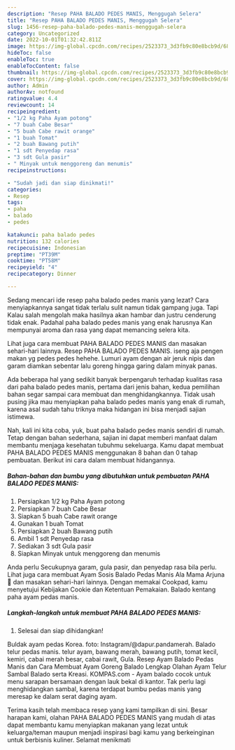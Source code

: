 ```yaml
---
description: "Resep PAHA BALADO PEDES MANIS, Menggugah Selera"
title: "Resep PAHA BALADO PEDES MANIS, Menggugah Selera"
slug: 1456-resep-paha-balado-pedes-manis-menggugah-selera
category: Uncategorized
date: 2022-10-01T01:32:42.811Z
image: https://img-global.cpcdn.com/recipes/2523373_3d3fb9c80e8bcb9d/680x482cq70/paha-balado-pedes-manis-foto-resep-utama.jpg
hideToc: false
enableToc: true
enableTocContent: false
thumbnail: https://img-global.cpcdn.com/recipes/2523373_3d3fb9c80e8bcb9d/680x482cq70/paha-balado-pedes-manis-foto-resep-utama.jpg
cover: https://img-global.cpcdn.com/recipes/2523373_3d3fb9c80e8bcb9d/680x482cq70/paha-balado-pedes-manis-foto-resep-utama.jpg
author: Admin
authorAv: notfound
ratingvalue: 4.4
reviewcount: 14
recipeingredient:
- "1/2 kg Paha Ayam potong"
- "7 buah Cabe Besar"
- "5 buah Cabe rawit orange"
- "1 buah Tomat"
- "2 buah Bawang putih"
- "1 sdt Penyedap rasa"
- "3 sdt Gula pasir"
- " Minyak untuk menggoreng dan menumis"
recipeinstructions:

- "Sudah jadi dan siap dinikmati!"
categories:
- Resep
tags:
- paha
- balado
- pedes

katakunci: paha balado pedes 
nutrition: 132 calories
recipecuisine: Indonesian
preptime: "PT39M"
cooktime: "PT58M"
recipeyield: "4"
recipecategory: Dinner

---
```



Sedang mencari ide resep paha balado pedes manis yang lezat? Cara menyiapkannya sangat tidak terlalu sulit namun tidak gampang juga. Tapi Kalau salah mengolah maka hasilnya akan hambar dan justru cenderung tidak enak. Padahal paha balado pedes manis yang enak harusnya Kan mempunyai aroma dan rasa yang dapat memancing selera kita.


Lihat juga cara membuat PAHA BALADO PEDES MANIS dan masakan sehari-hari lainnya. Resep PAHA BALADO PEDES MANIS. iseng aja pengen makan yg pedes pedes hehehe. Lumuri ayam dengan air jeruk nipis dan garam diamkan sebentar lalu goreng hingga garing dalam minyak panas.

Ada beberapa hal yang sedikit banyak berpengaruh terhadap kualitas rasa dari paha balado pedes manis, pertama dari jenis bahan, kedua pemilihan bahan segar sampai cara membuat dan menghidangkannya. Tidak usah pusing jika mau menyiapkan paha balado pedes manis yang enak di rumah, karena asal sudah tahu triknya maka hidangan ini bisa menjadi sajian istimewa.


Nah, kali ini kita coba, yuk, buat paha balado pedes manis sendiri di rumah. Tetap dengan bahan sederhana, sajian ini dapat memberi manfaat dalam membantu menjaga kesehatan tubuhmu sekeluarga. Kamu dapat membuat PAHA BALADO PEDES MANIS menggunakan 8 bahan dan 0 tahap pembuatan. Berikut ini cara dalam membuat hidangannya.

<!--inarticleads1-->

##### Bahan-bahan dan bumbu yang dibutuhkan untuk pembuatan PAHA BALADO PEDES MANIS:

1. Persiapkan 1/2 kg Paha Ayam potong
1. Persiapkan 7 buah Cabe Besar
1. Siapkan 5 buah Cabe rawit orange
1. Gunakan 1 buah Tomat
1. Persiapkan 2 buah Bawang putih
1. Ambil 1 sdt Penyedap rasa
1. Sediakan 3 sdt Gula pasir
1. Siapkan  Minyak untuk menggoreng dan menumis


Anda perlu Secukupnya garam, gula pasir, dan penyedap rasa bila perlu. Lihat juga cara membuat Ayam Sosis Balado Pedas Manis Ala Mama Arjuna 🍅 dan masakan sehari-hari lainnya. Dengan memakai Cookpad, kamu menyetujui Kebijakan Cookie dan Ketentuan Pemakaian. Balado kentang paha ayam pedas manis. 

<!--inarticleads2-->

##### Langkah-langkah untuk membuat PAHA BALADO PEDES MANIS:


1. Selesai dan siap dihidangkan!

Buldak ayam pedas Korea. foto: Instagram/@dapur.pandamerah. Balado telur pedas manis. telur ayam, bawang merah, bawang putih, tomat kecil, kemiri, cabai merah besar, cabai rawit, Gula. Resep Ayam Balado Pedas Manis dan Cara Membuat Ayam Goreng Balado Lengkap Olahan Ayam Telur Sambal Balado serta Kreasi. KOMPAS.com - Ayam balado cocok untuk menu sarapan bersamaan dengan lauk bekal di kantor. Tak perlu lagi menghidangkan sambal, karena terdapat bumbu pedas manis yang meresap ke dalam serat daging ayam. 

Terima kasih telah membaca resep yang kami tampilkan di sini. Besar harapan kami, olahan PAHA BALADO PEDES MANIS yang mudah di atas dapat membantu kamu menyiapkan makanan yang lezat untuk keluarga/teman maupun menjadi inspirasi bagi kamu yang berkeinginan untuk berbisnis kuliner. Selamat menikmati
